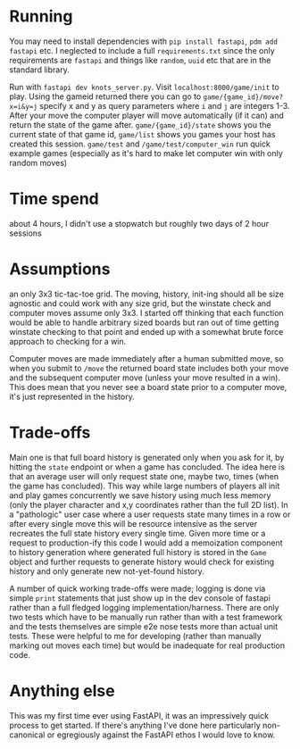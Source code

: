 # Running

You may need to install dependencies with `pip install fastapi`, `pdm add fastapi` etc. I neglected to include a full `requirements.txt` since the only requirements are `fastapi` and things like `random`, `uuid` etc that are in the standard library. 

Run with `fastapi dev knots_server.py`. Visit `localhost:8000/game/init` to play. Using the gameid returned there you can go to `game/{game_id}/move?x=i&y=j` specify x and y as query parameters where `i` and `j` are integers 1-3. After your move the computer player will move automatically (if it can) and return the state of the game after. `game/{game_id}/state` shows you the current state of that game id, `game/list` shows you games your host has created this session. `game/test` and `/game/test/computer_win` run quick example games (especially as it's hard to make let computer win with only random moves)

# Time spend

about 4 hours, I didn't use a stopwatch but roughly two days of 2 hour sessions

# Assumptions

an only 3x3 tic-tac-toe grid. The moving, history, init-ing should all be size agnostic and could work with any size grid, but the winstate check and computer moves assume only 3x3. I started off thinking that each function would be able to handle arbitrary sized boards but ran out of time getting winstate checking to that point and ended up with a somewhat brute force approach to checking for a win. 

Computer moves are made immediately after a human submitted move, so when you submit to `/move` the returned board state includes both your move and the subsequent computer move (unless your move resulted in a win). This does mean that you never see a board state prior to a computer move, it's just represented in the history.

# Trade-offs

Main one is that full board history is generated only when you ask for it, by hitting the `state` endpoint or when a game has concluded. The idea here is that an average user will only request state one, maybe two, times (when the game has concluded). This way while large numbers of players all init and play games concurrently we save history using much less memory (only the player character and x,y coordinates rather than the full 2D list). In a "pathologic" user case where a user requests state many times in a row or after every single move this will be resource intensive as the server recreates the full state history every single time. Given more time or a request to production-ify this code I would add a memoization component to history generation where generated full history is stored in the `Game` object and further requests to generate history would check for existing history and only generate new not-yet-found history.

A number of quick working trade-offs were made; logging is done via simple `print` statements that just show up in the dev console of fastapi rather than a full fledged logging implementation/harness. There are only two tests which have to be manually run rather than with a test framework and the tests themselves are simple e2e nose tests more than actual unit tests. These were helpful to me for developing (rather than manually marking out moves each time) but would be inadequate for real production code.
    
# Anything else

This was my first time ever using FastAPI, it was an impressively quick process to get started. If there's anything I've done here particularly non-canonical or egregiously against the FastAPI ethos I would love to know.  
